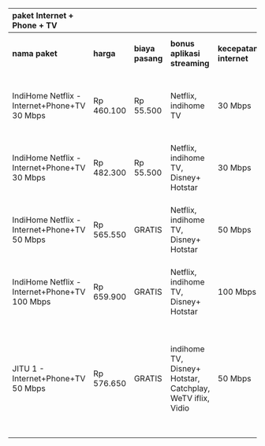 | paket Internet + Phone + TV                   |            |                  |                                                            |                        |                                        |                                                                                                                                |
| :-------------------------------------------- | :--------- | :--------------- | :--------------------------------------------------------- | :--------------------- | :------------------------------------- | :----------------------------------------------------------------------------------------------------------------------------- |
| **nama paket**                                | **harga**  | **biaya pasang** | **bonus aplikasi streaming**                               | **kecepatan internet** | **rekomendasi devices yang terhubung** | **tambahan**                                                                                                                   |
| IndiHome Netflix - Internet+Phone+TV 30 Mbps  | Rp 460.100 | Rp 55.500        | Netflix, indihome TV                                       | 30 Mbps                | 5 - 8 Devices                          | Berlangganan TV Indihome + STB, Bebas telepon 50 menit lokal dan SLJJ                                                          |
| IndiHome Netflix - Internet+Phone+TV 30 Mbps  | Rp 482.300 | Rp 55.500        | Netflix, indihome TV, Disney+ Hotstar                      | 30 Mbps                | 5 - 8 Devices                          | Berlangganan TV Indihome + STB, Bebas telepon 50 menit lokal dan SLJJ                                                          |
| IndiHome Netflix - Internet+Phone+TV 50 Mbps  | Rp 565.550 | GRATIS           | Netflix, indihome TV, Disney+ Hotstar                      | 50 Mbps                | 8 - 12 Devices                         | Berlangganan TV Indihome + STB, Bebas telepon 100 menit lokal dan SLJJ                                                         |
| IndiHome Netflix - Internet+Phone+TV 100 Mbps | Rp 659.900 | GRATIS           | Netflix, indihome TV, Disney+ Hotstar                      | 100 Mbps               | 12 - 20 Devices                        | Berlangganan TV Indihome + STB, Bebas telepon 50 menit lokal dan SLJJ                                                          |
| JITU 1 - Internet+Phone+TV 50 Mbps            | Rp 576.650 | GRATIS           | indihome TV, Disney+ Hotstar, Catchplay, WeTV iflix, Vidio | 50 Mbps                | 8 - 12 Devices                         | Berlangganan TV Indihome + STB, Bebas telepon 100 menit lokal dan SLJJ, termasuk minipack channel TV Seatoday dan Big `Comboo` |
|                                               |            |                  |                                                            |                        |                                        |                                                                                                                                |
